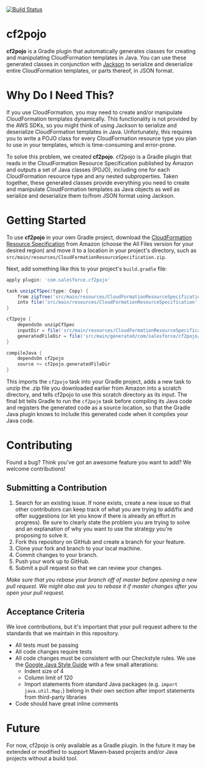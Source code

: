 [![Build Status](https://travis-ci.org/salesforce/cf2pojo.svg?branch=master)](https://travis-ci.org/salesforce/cf2pojo)

# cf2pojo
**cf2pojo** is a Gradle plugin that automatically generates classes for creating and manipulating CloudFormation templates in Java.  You can use these generated classes in conjunction with [Jackson](https://github.com/FasterXML/jackson) to serialize and deserialize entire CloudFormation templates, or parts thereof, in JSON format.

# Why Do I Need This?
If you use CloudFormation, you may need to create and/or manipulate CloudFormation templates dynamically.  This functionality is not provided by the AWS SDKs, so you might think of using Jackson to serialize and deserialize CloudFormation templates in Java.  Unfortunately, this requires you to write a POJO class for every CloudFormation resource type you plan to use in your templates, which is time-consuming and error-prone.

To solve this problem, we created **cf2pojo**.  cf2pojo is a Gradle plugin that reads in the CloudFormation Resource Specification published by Amazon and outputs a set of Java classes (POJO), including one for each CloudFormation resource type and any nested subproperties.  Taken together, these generated classes provide everything you need to create and manipulate CloudFormation templates as Java objects as well as serialize and deserialize them to/from JSON format using Jackson.

# Getting Started
To use **cf2pojo** in your own Gradle project, download the [CloudFormation Resource Specification](http://docs.aws.amazon.com/AWSCloudFormation/latest/UserGuide/cfn-resource-specification.html) from Amazon (choose the All Files version for your desired region) and move it to a location in your project's directory, such as `src/main/resources/CloudFormationResourceSpecification.zip`.

Next, add something like this to your project's `build.gradle` file:

```groovy
apply plugin: 'com.salesforce.cf2pojo'

task unzipCfSpec(type: Copy) {
    from zipTree('src/main/resources/CloudFormationResourceSpecification.zip')
    into file('src/main/resources/CloudFormationResourceSpecification')
}

cf2pojo {
    dependsOn unzipCfSpec
    inputDir = file('src/main/resources/CloudFormationResourceSpecification')
    generatedFileDir = file('src/main/generated/com/salesforce/cf2pojo/model/')
}

compileJava {
    dependsOn cf2pojo
    source += cf2pojo.generatedFileDir
}
```

This imports the `cf2pojo` task into your Gradle project, adds a new task to unzip the .zip file you downloaded earlier from Amazon into a scratch directory, and tells cf2pojo to use this scratch directory as its input.  The final bit tells Gradle to run the `cf2pojo` task before compiling its Java code and registers the generated code as a source location, so that the Gradle Java plugin knows to include this generated code when it compiles your Java code.

# Contributing
Found a bug? Think you've got an awesome feature you want to add?  We welcome contributions!

## Submitting a Contribution
1. Search for an existing issue.  If none exists, create a new issue so that other contributors can keep track of what you are trying to add/fix and offer suggestions (or let you know if there is already an effort in progress).  Be sure to clearly state the problem you are trying to solve and an explanation of why you want to use the strategy you're proposing to solve it.
1. Fork this repository on GitHub and create a branch for your feature.
1. Clone your fork and branch to your local machine.
1. Commit changes to your branch.
1. Push your work up to GitHub.
1. Submit a pull request so that we can review your changes.

*Make sure that you rebase your branch off of master before opening a new pull request. We might also ask you to rebase it if master changes after you open your pull request.*

## Acceptance Criteria
We love contributions, but it's important that your pull request adhere to the standards that we maintain in this repository.

- All tests must be passing
- All code changes require tests
- All code changes must be consistent with our Checkstyle rules.  We use the [Google Java Style Guide](https://google.github.io/styleguide/javaguide.html) with a few small alterations:
    - Indent size of 4
    - Column limit of 120
    - Import statements from standard Java packages (e.g. `import java.util.Map;`) belong in their own section after import statements from third-party libraries
- Code should have great inline comments

# Future
For now, cf2pojo is only available as a Gradle plugin.  In the future it may be extended or modified to support Maven-based projects and/or Java projects without a build tool.
